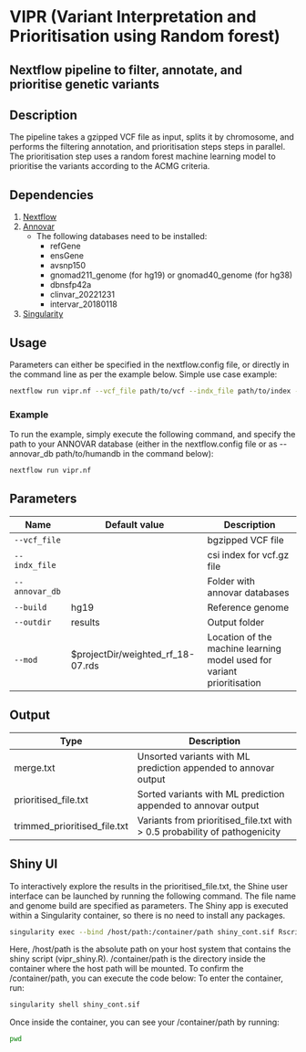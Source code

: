 # VIPR (Variant Interpretation and Prioritisation using Random forest) 

## Nextflow pipeline to filter, annotate, and prioritise genetic variants

## Description
The pipeline takes a gzipped VCF file as input, splits it by chromosome, and performs the filtering annotation, and prioritisation steps steps in parallel. The prioritisation step uses a random forest machine learning model to prioritise the variants according to the ACMG criteria.

## Dependencies
1. [Nextflow](https://www.nextflow.io)
2. [Annovar](http://annovar.openbioinformatics.org/en/latest/)
   - The following databases need to be installed:
        - refGene
        - ensGene
        - avsnp150
        - gnomad211_genome (for hg19) or gnomad40_genome (for hg38)
        - dbnsfp42a
        - clinvar_20221231
        - intervar_20180118 
3. [Singularity](https://docs.sylabs.io/guides/3.0/user-guide/index.html)

## Usage
Parameters can either be specified in the nextflow.config file, or directly in the command line as per the example below.
Simple use case example:
```bash
nextflow run vipr.nf --vcf_file path/to/vcf --indx_file path/to/index --build hg19 --annovar_db path/to/humandb --outdir path/to/output/directory
```
### Example 
To run the example, simply execute the following command, and specify the path to your ANNOVAR database (either in the nextflow.config file or as --annovar_db path/to/humandb in the command below):
```bash
nextflow run vipr.nf
```

## Parameters
| Name      | Default value | Description     |
|-----------|---------------|-----------------|
| `--vcf_file`    |    | bgzipped VCF file |
| `--indx_file`     |   | csi index for vcf.gz file |
| `--annovar_db`    |    |  Folder with annovar databases |
| `--build`    |  hg19 |  Reference genome |
| `--outdir` | results  |  Output folder |
| `--mod` | $projectDir/weighted_rf_18-07.rds  |  Location of the machine learning model used for variant prioritisation |

## Output
  | Type      | Description     |
  |-----------|---------------|
  | merge.txt      | Unsorted variants with ML prediction appended to annovar output |
  | prioritised_file.txt  | Sorted variants with ML prediction appended to annovar output |
  | trimmed_prioritised_file.txt  | Variants from prioritised_file.txt with > 0.5 probability of pathogenicity |

## Shiny UI
To interactively explore the results in the prioritised_file.txt, the Shine user interface can be launched by running the following command. The file name and genome build are specified as parameters. The Shiny app is executed within a Singularity container, so there is no need to install any packages.

```bash
singularity exec --bind /host/path:/container/path shiny_cont.sif Rscript -e 'shiny::runApp("/container/path/vipr_shiny.R", launch.browser = TRUE)'
```
Here, /host/path is the absolute path on your host system that contains the shiny script (vipr_shiny.R). /container/path is the directory inside the container where the host path will be mounted. To confirm the /container/path, you can execute the code below:
To enter the container, run:
```bash
singularity shell shiny_cont.sif
```
Once inside the container, you can see your /container/path by running:
```bash
pwd
```
